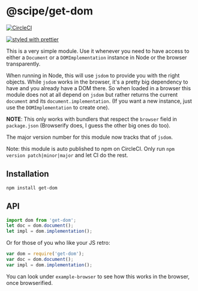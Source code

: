 # @scipe/get-dom

[![CircleCI](https://circleci.com/gh/science-periodicals/get-dom.svg?style=svg)](https://circleci.com/gh/science-periodicals/get-dom)

[![styled with prettier](https://img.shields.io/badge/styled_with-prettier-ff69b4.svg)](https://github.com/prettier/prettier)

This is a very simple module. Use it whenever you need to have access to either a `Document` or a
`DOMImplementation` instance in Node or the browser transparently.

When running in Node, this will use `jsdom` to provide you with the right objects. While `jsdom`
works in the browser, it's a pretty big dependency to have and you already have a DOM there. So
when loaded in a browser this module does not at all depend on `jsdom` but rather returns the
current `document` and its `document.implementation`. (If you want a new instance, just use the
`DOMImplementation` to create one).

**NOTE**: This only works with bundlers that respect the `browser` field in `package.json`
(Browserify does, I guess the other big ones do too).

The major version number for this module now tracks that of `jsdom`.

Note: this module is auto published to npm on CircleCI. Only run `npm version
patch|minor|major` and let CI do the rest.


## Installation

    npm install get-dom

## API

```js
import dom from 'get-dom';
let doc = dom.document();
let impl = dom.implementation();
```

Or for those of you who like your JS retro:

```js
var dom = require('get-dom');
var doc = dom.document();
var impl = dom.implementation();
```

You can look under `example-browser` to see how this works in the browser, once browserified.
